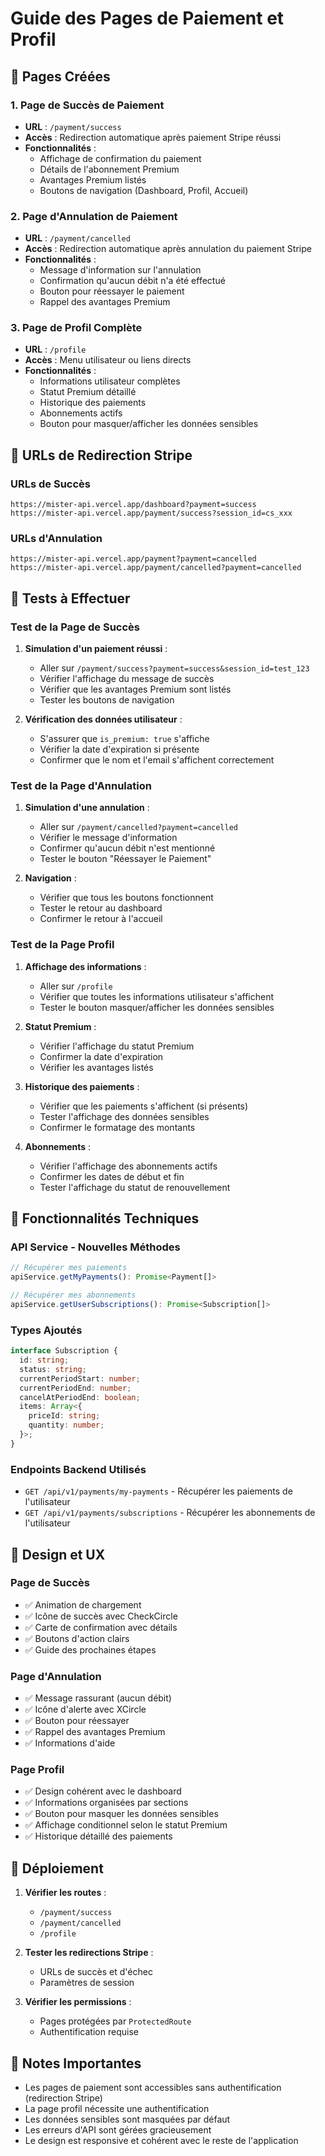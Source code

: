# Guide des Pages de Paiement et Profil

## 🎯 Pages Créées

### 1. Page de Succès de Paiement
- **URL** : `/payment/success`
- **Accès** : Redirection automatique après paiement Stripe réussi
- **Fonctionnalités** :
  - Affichage de confirmation du paiement
  - Détails de l'abonnement Premium
  - Avantages Premium listés
  - Boutons de navigation (Dashboard, Profil, Accueil)

### 2. Page d'Annulation de Paiement
- **URL** : `/payment/cancelled`
- **Accès** : Redirection automatique après annulation du paiement Stripe
- **Fonctionnalités** :
  - Message d'information sur l'annulation
  - Confirmation qu'aucun débit n'a été effectué
  - Bouton pour réessayer le paiement
  - Rappel des avantages Premium

### 3. Page de Profil Complète
- **URL** : `/profile`
- **Accès** : Menu utilisateur ou liens directs
- **Fonctionnalités** :
  - Informations utilisateur complètes
  - Statut Premium détaillé
  - Historique des paiements
  - Abonnements actifs
  - Bouton pour masquer/afficher les données sensibles

## 🔗 URLs de Redirection Stripe

### URLs de Succès
```
https://mister-api.vercel.app/dashboard?payment=success
https://mister-api.vercel.app/payment/success?session_id=cs_xxx
```

### URLs d'Annulation
```
https://mister-api.vercel.app/payment?payment=cancelled
https://mister-api.vercel.app/payment/cancelled?payment=cancelled
```

## 🧪 Tests à Effectuer

### Test de la Page de Succès

1. **Simulation d'un paiement réussi** :
   - Aller sur `/payment/success?payment=success&session_id=test_123`
   - Vérifier l'affichage du message de succès
   - Vérifier que les avantages Premium sont listés
   - Tester les boutons de navigation

2. **Vérification des données utilisateur** :
   - S'assurer que `is_premium: true` s'affiche
   - Vérifier la date d'expiration si présente
   - Confirmer que le nom et l'email s'affichent correctement

### Test de la Page d'Annulation

1. **Simulation d'une annulation** :
   - Aller sur `/payment/cancelled?payment=cancelled`
   - Vérifier le message d'information
   - Confirmer qu'aucun débit n'est mentionné
   - Tester le bouton "Réessayer le Paiement"

2. **Navigation** :
   - Vérifier que tous les boutons fonctionnent
   - Tester le retour au dashboard
   - Confirmer le retour à l'accueil

### Test de la Page Profil

1. **Affichage des informations** :
   - Aller sur `/profile`
   - Vérifier que toutes les informations utilisateur s'affichent
   - Tester le bouton masquer/afficher les données sensibles

2. **Statut Premium** :
   - Vérifier l'affichage du statut Premium
   - Confirmer la date d'expiration
   - Vérifier les avantages listés

3. **Historique des paiements** :
   - Vérifier que les paiements s'affichent (si présents)
   - Tester l'affichage des données sensibles
   - Confirmer le formatage des montants

4. **Abonnements** :
   - Vérifier l'affichage des abonnements actifs
   - Confirmer les dates de début et fin
   - Tester l'affichage du statut de renouvellement

## 🔧 Fonctionnalités Techniques

### API Service - Nouvelles Méthodes

```typescript
// Récupérer mes paiements
apiService.getMyPayments(): Promise<Payment[]>

// Récupérer mes abonnements
apiService.getUserSubscriptions(): Promise<Subscription[]>
```

### Types Ajoutés

```typescript
interface Subscription {
  id: string;
  status: string;
  currentPeriodStart: number;
  currentPeriodEnd: number;
  cancelAtPeriodEnd: boolean;
  items: Array<{
    priceId: string;
    quantity: number;
  }>;
}
```

### Endpoints Backend Utilisés

- `GET /api/v1/payments/my-payments` - Récupérer les paiements de l'utilisateur
- `GET /api/v1/payments/subscriptions` - Récupérer les abonnements de l'utilisateur

## 🎨 Design et UX

### Page de Succès
- ✅ Animation de chargement
- ✅ Icône de succès avec CheckCircle
- ✅ Carte de confirmation avec détails
- ✅ Boutons d'action clairs
- ✅ Guide des prochaines étapes

### Page d'Annulation
- ✅ Message rassurant (aucun débit)
- ✅ Icône d'alerte avec XCircle
- ✅ Bouton pour réessayer
- ✅ Rappel des avantages Premium
- ✅ Informations d'aide

### Page Profil
- ✅ Design cohérent avec le dashboard
- ✅ Informations organisées par sections
- ✅ Bouton pour masquer les données sensibles
- ✅ Affichage conditionnel selon le statut Premium
- ✅ Historique détaillé des paiements

## 🚀 Déploiement

1. **Vérifier les routes** :
   - `/payment/success`
   - `/payment/cancelled`
   - `/profile`

2. **Tester les redirections Stripe** :
   - URLs de succès et d'échec
   - Paramètres de session

3. **Vérifier les permissions** :
   - Pages protégées par `ProtectedRoute`
   - Authentification requise

## 📝 Notes Importantes

- Les pages de paiement sont accessibles sans authentification (redirection Stripe)
- La page profil nécessite une authentification
- Les données sensibles sont masquées par défaut
- Les erreurs d'API sont gérées gracieusement
- Le design est responsive et cohérent avec le reste de l'application 